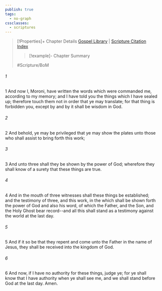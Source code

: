 ```yaml
---
publish: true
tags:
  - no-graph
cssclasses:
  - scriptures
---
```

>[!Properties]+ Chapter Details
>[Gospel Library](https://churchofjesuschrist.org/study/scriptures/bofm/ether/5?lang=eng)    |    [Scripture Citation Index](https://scriptures.byu.edu/#0da05::c0da05)
>>[!example]- Chapter Summary
>> 
> 
>
>#Scripture/BoM
###### 1
1 And now I, Moroni, have written the words which were commanded me, according to my memory; and I have told you the things which I have sealed up; therefore touch them not in order that ye may translate; for that thing is forbidden you, except by and by it shall be wisdom in God.
###### 2
2 And behold, ye may be privileged that ye may show the plates unto those who shall assist to bring forth this work;
###### 3
3 And unto three shall they be shown by the power of God; wherefore they shall know of a surety that these things are true.
###### 4
4 And in the mouth of three witnesses shall these things be established; and the testimony of three, and this work, in the which shall be shown forth the power of God and also his word, of which the Father, and the Son, and the Holy Ghost bear record--and all this shall stand as a testimony against the world at the last day.
###### 5
5 And if it so be that they repent and come unto the Father in the name of Jesus, they shall be received into the kingdom of God.
###### 6
6 And now, if I have no authority for these things, judge ye; for ye shall know that I have authority when ye shall see me, and we shall stand before God at the last day. Amen.
